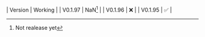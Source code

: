 | Version | Working            |
| V0.1.97 | NaN[^1]            |
| V0.1.96 | :x:                |
| V0.1.95 | :white_check_mark: |



[^1]: Not realease yet